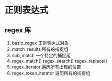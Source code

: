 # 正则表达式
## regex 库
1. basic_regex 正则表达式对象
2. match_results 所有的捕捉组
3. sub_match 一个特定的捕捉组
4. regex_match() regex_search() regex_replace()
5. regex_iterator 遍历所有出现的位置
6. regex_token_iterator 遍历所有的捕捉组
